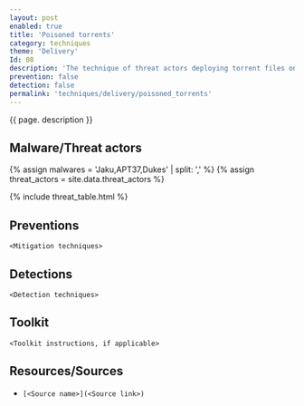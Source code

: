 ```yaml
---
layout: post
enabled: true
title: 'Poisoned torrents'
category: techniques
theme: 'Delivery'
Id: 08
description: 'The technique of threat actors deploying torrent files onto torrent sites that are pre- infected with malware has not been widely seen before, especially with respect to BitTorrent-types of attack. This behavior is difficult to trace and track and is indiscriminate in its infection pattern unless it has some means of targeting desired demographics.'
prevention: false
detection: false
permalink: 'techniques/delivery/poisoned_torrents'
---
```

{{ page. description }}


## Malware/Threat actors

{% assign malwares = 'Jaku,APT37,Dukes' | split: ',' %}
{% assign threat_actors = site.data.threat_actors %}

{% include threat_table.html %}

## Preventions

`<Mitigation techniques>`

## Detections

`<Detection techniques>`

## Toolkit

`<Toolkit instructions, if applicable>`

## Resources/Sources

* `[<Source name>](<Source link>)`
